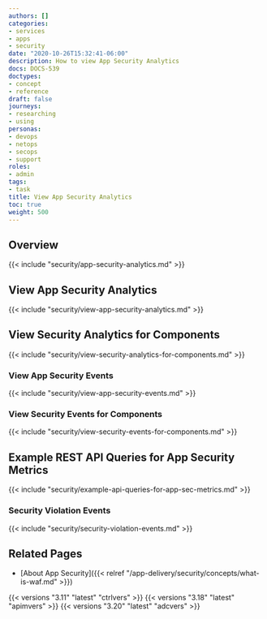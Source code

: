 ```yaml
---
authors: []
categories:
- services
- apps
- security
date: "2020-10-26T15:32:41-06:00"
description: How to view App Security Analytics
docs: DOCS-539
doctypes:
- concept
- reference
draft: false
journeys:
- researching
- using
personas:
- devops
- netops
- secops
- support
roles:
- admin
tags:
- task
title: View App Security Analytics
toc: true
weight: 500
---
```


## Overview

{{< include "security/app-security-analytics.md" >}}

## View App Security Analytics

{{< include "security/view-app-security-analytics.md" >}}

## View Security Analytics for Components

{{< include "security/view-security-analytics-for-components.md" >}}

### View App Security Events

{{< include "security/view-app-security-events.md" >}}

### View Security Events for Components

{{< include "security/view-security-events-for-components.md" >}}

## Example REST API Queries for App Security Metrics

{{< include "security/example-api-queries-for-app-sec-metrics.md" >}}

### Security Violation Events

{{< include "security/security-violation-events.md" >}}

## Related Pages

- [About App Security]({{< relref "/app-delivery/security/concepts/what-is-waf.md" >}})

{{< versions "3.11" "latest" "ctrlvers" >}}
{{< versions "3.18" "latest" "apimvers" >}}
{{< versions "3.20" "latest" "adcvers" >}}